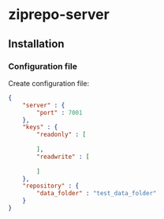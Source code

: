 # ziprepo-server

## Installation

### Configuration file

Create configuration file:

```json
{
	"server" : {
		"port" : 7001
	},
	"keys" : {
		"readonly" : [
			
		],
		"readwrite" : [
			
		]
	},
	"repository" : {
		"data_folder" : "test_data_folder"
	}
}
```